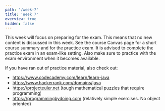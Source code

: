 ```yaml
---
path: '/week-7'
title: 'Week 7'
overview: true
hidden: false
---
```


This week will focus on preparing for the exam. This means that no new content is discussed in this week. See the course Canvas page for a short course summary and for the practice exam. It is advised to complete the practice exam in an exam-like setting. Also make sure to practice with the exam environment when it becomes available.

If you have ran out of practice material, also check out:
- https://www.codecademy.com/learn/learn-java
- https://www.hackerrank.com/domains/java
- https://projecteuler.net (tough mathematical puzzles that require programming)
- https://programmingbydoing.com (relatively simple exercises. No object oriented)
